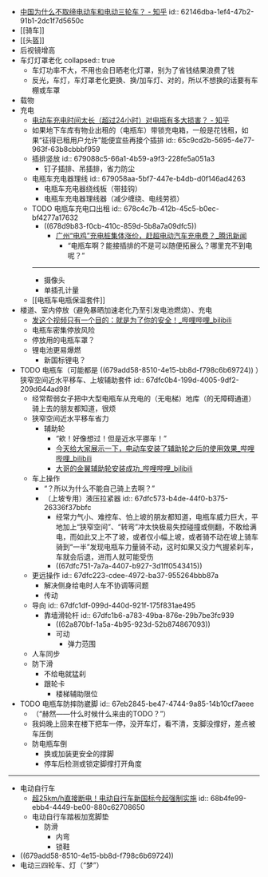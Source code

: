 - [中国为什么不取缔电动车和电动三轮车？ - 知乎](https://www.zhihu.com/question/33572597/answer/1486959422)
  id:: 62146dba-1ef4-47b2-91b1-2dc1f7d5650c
- [[骑车]]
- [[头盔]]
- 后视镜增高
- 车灯灯罩老化
  collapsed:: true
	- 车灯功率不大，不用也会日晒老化灯罩，别为了省钱结果浪费了钱
	- 反光，车灯，车灯罩老化更换、换/加车灯、对的，所以不想换的话要有车棚或车罩
- 载物
- 充电
	- [电动车充电时间太长（超过24小时）对电瓶有多大损害？ - 知乎](https://www.zhihu.com/question/353401946)
	- 如果地下车库有物业出租的（电瓶车）带锁充电箱，一般是花钱租，如果“征得已租用户允许”能便宜些再接个插排
	  id:: 65c9cd2b-5695-4e77-963f-63b8cbbbf959
	- 插排竖放
	  id:: 679088c5-66a1-4b59-a9f3-228fe5a051a3
		- 钉子插排、吊插排，省力防尘
	- 电瓶车充电器理线
	  id:: 679058aa-5bf7-447e-b4db-d0f146ad4263
		- 电瓶车充电器绕线板（带挂钩）
		- 电瓶车充电器理线器（减少缠绕、电线劳损）
	- TODO 电瓶车充电口出租
	  id:: 678c4c7b-412b-45c5-b0ec-bf4277a17632
		- ((678d9b83-f0cb-410c-859d-5b8a7a09dfc5))
			- [广州“电鸡”充电桩集体涨价，赶超电动汽车充电费？_腾讯新闻](https://news.qq.com/rain/a/20250114A08GVQ00)
				- “电瓶车啊？能接插排的不是可以随便拓展么？哪里充不到电呢？”
		- ---
		- 摄像头
		- 单插孔计量
	- [[电瓶车电瓶保温套件]]
- 楼道、室内停放（避免暴晒加速老化乃至引发电池燃烧）、充电
	- [发这个视频只有一个目的：就是为了你的安全！_哔哩哔哩_bilibili](https://www.bilibili.com/video/BV1qr421s7Dj)
	- 电瓶车密集停放风险
	- 停放用的电瓶车罩？
	- 锂电池更易爆燃
		- 新国标锂电？
- TODO 电瓶车（可能都是 ((679add58-8510-4e15-bb8d-f798c6b69724)) ）狭窄空间近水平移车、上坡辅助套件
  id:: 67dfc0b4-199d-4005-9df2-209d644ad98f
	- 经常帮弱女子把中大型电瓶车从充电的（无电梯）地库（的无障碍通道）骑上去的朋友都知道，很烦
	- 狭窄空间近水平移车省力
		- 辅助轮
			- “欸！好像想过！但是近水平挪车！”
			- [今天给大家展示一下，电动车安装了辅助轮之后的使用效果_哔哩哔哩_bilibili](https://www.bilibili.com/video/BV1KT421y7ds/)
			- [大哥的金翼辅助轮安装成功_哔哩哔哩_bilibili](https://www.bilibili.com/video/BV1D64y1Q7c7/)
	- 车上操作
		- “？所以为什么不能自己骑上去啊？”
		- （上坡专用）液压拉紧器
		  id:: 67dfc573-b4de-44f0-b375-26336f37bbfc
			- 经常力气小、难控车、怕上坡的朋友都知道，电瓶车威力巨大，平地加上“狭窄空间”、“转弯”冲太快极易失控碰撞或侧翻，不敢给满电，而如此又上不了坡，或者仅小幅上坡，或者骑不动在坡上骑车骑到“一半”发现电瓶车力量骑不动，这时如果又没力气握紧刹车，车就会后退，进而人就可能受伤
			- ((67dfc751-7a7a-4407-b927-3d1ff0543415))
	- 更远操作
	  id:: 67dfc223-cdee-4972-ba37-955264bbb87a
		- 解决侧身给电时人车不协调等问题
		- 传动
	- 导向
	  id:: 67dfc1df-099d-440d-921f-175f831ae495
		- 靠墙滑轮杆
		  id:: 67dfc1b6-a783-49ba-876e-29b7be3fc939
			- ((62a870bf-1a5a-4b95-923d-52b874867093))
			- 可动
				- 弹力范围
	- 人车同步
	- 防下滑
		- 不给电就猛刹
		- 跟轮卡
			- 楼梯辅助限位
- TODO 电瓶车防摔防崴脚
  id:: 67eb2845-be47-4744-9a85-14b10cf7aeee
	- （“赫然——什么时候什么来由的TODO？”）
	- 我妈晚上回来在楼下把车一停，没开车灯，看不清，支脚没撑好，差点被车压倒
	- 防电瓶车倒
		- 换或加装更安全的撑脚
		- 停车后检测或锁定脚撑打开角度
- ---
- 电动自行车
	- [超25km/h直接断电！电动自行车新国标今起强制实施](https://mp.weixin.qq.com/s/47iCleAww2l1Inf1WqF97A)
	  id:: 68b4fe99-ebb4-4449-be00-880c62708650
	- 电动自行车踏板加宽脚垫
		- 防滑
			- 内弯
			- 锁鞋
- ((679add58-8510-4e15-bb8d-f798c6b69724))
- 电动三四轮车、灯（“梦”）